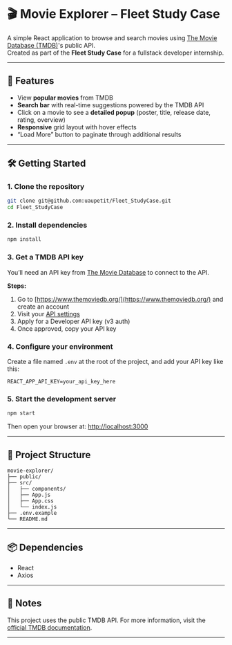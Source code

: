 # 🎬 Movie Explorer – Fleet Study Case

A simple React application to browse and search movies using [The Movie Database (TMDB)](https://www.themoviedb.org/)'s public API.  
Created as part of the **Fleet Study Case** for a fullstack developer internship.

---

## 🚀 Features

- View **popular movies** from TMDB  
- **Search bar** with real-time suggestions powered by the TMDB API  
- Click on a movie to see a **detailed popup** (poster, title, release date, rating, overview)  
- **Responsive** grid layout with hover effects  
- “Load More” button to paginate through additional results  

---

## 🛠️ Getting Started

### 1. Clone the repository

```bash
git clone git@github.com:uaupetit/Fleet_StudyCase.git
cd Fleet_StudyCase
```

### 2. Install dependencies

```bash
npm install
```

### 3. Get a TMDB API key

You’ll need an API key from [The Movie Database](https://www.themoviedb.org/) to connect to the API.

**Steps:**

1. Go to [https://www.themoviedb.org/](https://www.themoviedb.org/) and create an account  
2. Visit your [API settings](https://www.themoviedb.org/settings/api)  
3. Apply for a Developer API key (v3 auth)  
4. Once approved, copy your API key

### 4. Configure your environment

Create a file named `.env` at the root of the project, and add your API key like this:

```env
REACT_APP_API_KEY=your_api_key_here
```

### 5. Start the development server

```bash
npm start
```

Then open your browser at: [http://localhost:3000](http://localhost:3000)

---

## 📁 Project Structure

```
movie-explorer/
├── public/
├── src/
│   ├── components/
│   ├── App.js
│   ├── App.css
│   └── index.js
├── .env.example
└── README.md
```

---

## 📦 Dependencies

- React
- Axios

---

## 🧪 Notes

This project uses the public TMDB API. For more information, visit the [official TMDB documentation](https://developers.themoviedb.org/3).

---
